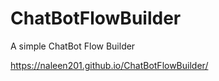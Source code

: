 # ChatBotFlowBuilder
 A simple ChatBot Flow Builder

 https://naleen201.github.io/ChatBotFlowBuilder/
